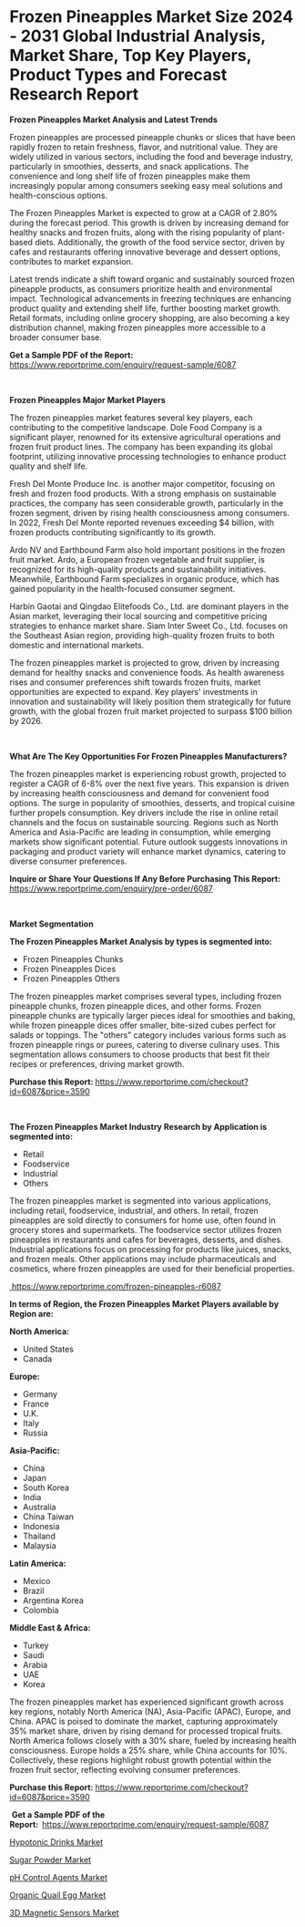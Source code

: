 <p><h1>Frozen Pineapples Market Size 2024 - 2031 Global Industrial Analysis, Market Share, Top Key Players, Product Types and Forecast Research Report</h1></p><p><strong>Frozen Pineapples Market Analysis and Latest Trends</strong></p>
<p><p>Frozen pineapples are processed pineapple chunks or slices that have been rapidly frozen to retain freshness, flavor, and nutritional value. They are widely utilized in various sectors, including the food and beverage industry, particularly in smoothies, desserts, and snack applications. The convenience and long shelf life of frozen pineapples make them increasingly popular among consumers seeking easy meal solutions and health-conscious options.</p><p>The Frozen Pineapples Market is expected to grow at a CAGR of 2.80% during the forecast period. This growth is driven by increasing demand for healthy snacks and frozen fruits, along with the rising popularity of plant-based diets. Additionally, the growth of the food service sector, driven by cafes and restaurants offering innovative beverage and dessert options, contributes to market expansion. </p><p>Latest trends indicate a shift toward organic and sustainably sourced frozen pineapple products, as consumers prioritize health and environmental impact. Technological advancements in freezing techniques are enhancing product quality and extending shelf life, further boosting market growth. Retail formats, including online grocery shopping, are also becoming a key distribution channel, making frozen pineapples more accessible to a broader consumer base.</p></p>
<p><strong>Get a Sample PDF of the Report:&nbsp;</strong> <a href="https://www.reportprime.com/enquiry/request-sample/6087?utm_campaign=1138&utm_medium=2&utm_source=Github&utm_content=ia&utm_term=10102024&utm_id=frozen-pineapples">https://www.reportprime.com/enquiry/request-sample/6087</a></p>
<p>&nbsp;</p>
<p><strong>Frozen Pineapples Major Market Players</strong></p>
<p><p>The frozen pineapples market features several key players, each contributing to the competitive landscape. Dole Food Company is a significant player, renowned for its extensive agricultural operations and frozen fruit product lines. The company has been expanding its global footprint, utilizing innovative processing technologies to enhance product quality and shelf life. </p><p>Fresh Del Monte Produce Inc. is another major competitor, focusing on fresh and frozen food products. With a strong emphasis on sustainable practices, the company has seen considerable growth, particularly in the frozen segment, driven by rising health consciousness among consumers. In 2022, Fresh Del Monte reported revenues exceeding $4 billion, with frozen products contributing significantly to its growth.</p><p>Ardo NV and Earthbound Farm also hold important positions in the frozen fruit market. Ardo, a European frozen vegetable and fruit supplier, is recognized for its high-quality products and sustainability initiatives. Meanwhile, Earthbound Farm specializes in organic produce, which has gained popularity in the health-focused consumer segment.</p><p>Harbin Gaotai and Qingdao Elitefoods Co., Ltd. are dominant players in the Asian market, leveraging their local sourcing and competitive pricing strategies to enhance market share. Siam Inter Sweet Co., Ltd. focuses on the Southeast Asian region, providing high-quality frozen fruits to both domestic and international markets.</p><p>The frozen pineapples market is projected to grow, driven by increasing demand for healthy snacks and convenience foods. As health awareness rises and consumer preferences shift towards frozen fruits, market opportunities are expected to expand. Key players' investments in innovation and sustainability will likely position them strategically for future growth, with the global frozen fruit market projected to surpass $100 billion by 2026.</p></p>
<p>&nbsp;</p>
<p><strong>What Are The Key Opportunities For Frozen Pineapples Manufacturers?</strong></p>
<p><p>The frozen pineapples market is experiencing robust growth, projected to register a CAGR of 6-8% over the next five years. This expansion is driven by increasing health consciousness and demand for convenient food options. The surge in popularity of smoothies, desserts, and tropical cuisine further propels consumption. Key drivers include the rise in online retail channels and the focus on sustainable sourcing. Regions such as North America and Asia-Pacific are leading in consumption, while emerging markets show significant potential. Future outlook suggests innovations in packaging and product variety will enhance market dynamics, catering to diverse consumer preferences.</p></p>
<p><strong>Inquire or Share Your Questions If Any Before Purchasing This Report:</strong> <a href="https://www.reportprime.com/enquiry/pre-order/6087?utm_campaign=1138&utm_medium=2&utm_source=Github&utm_content=ia&utm_term=10102024&utm_id=frozen-pineapples">https://www.reportprime.com/enquiry/pre-order/6087</a></p>
<p>&nbsp;</p>
<p><strong>Market Segmentation</strong></p>
<p><strong>The Frozen Pineapples Market Analysis by types is segmented into:</strong></p>
<p><ul><li>Frozen Pineapples Chunks</li><li>Frozen Pineapples Dices</li><li>Frozen Pineapples Others</li></ul></p>
<p><p>The frozen pineapples market comprises several types, including frozen pineapple chunks, frozen pineapple dices, and other forms. Frozen pineapple chunks are typically larger pieces ideal for smoothies and baking, while frozen pineapple dices offer smaller, bite-sized cubes perfect for salads or toppings. The "others" category includes various forms such as frozen pineapple rings or purees, catering to diverse culinary uses. This segmentation allows consumers to choose products that best fit their recipes or preferences, driving market growth.</p></p>
<p><strong>Purchase this Report:&nbsp;</strong><a href="https://www.reportprime.com/checkout?id=6087&price=3590&utm_campaign=1138&utm_medium=2&utm_source=Github&utm_content=ia&utm_term=10102024&utm_id=frozen-pineapples">https://www.reportprime.com/checkout?id=6087&price=3590</a></p>
<p>&nbsp;</p>
<p><strong>The Frozen Pineapples Market Industry Research by Application is segmented into:</strong></p>
<p><ul><li>Retail</li><li>Foodservice</li><li>Industrial</li><li>Others</li></ul></p>
<p><p>The frozen pineapples market is segmented into various applications, including retail, foodservice, industrial, and others. In retail, frozen pineapples are sold directly to consumers for home use, often found in grocery stores and supermarkets. The foodservice sector utilizes frozen pineapples in restaurants and cafes for beverages, desserts, and dishes. Industrial applications focus on processing for products like juices, snacks, and frozen meals. Other applications may include pharmaceuticals and cosmetics, where frozen pineapples are used for their beneficial properties.</p></p>
<p><a href="https://www.reportprime.com/frozen-pineapples-r6087?utm_campaign=1138&utm_medium=2&utm_source=Github&utm_content=ia&utm_term=10102024&utm_id=frozen-pineapples">&nbsp;https://www.reportprime.com/frozen-pineapples-r6087</a></p>
<p><strong>In terms of Region, the Frozen Pineapples Market Players available by Region are:</strong></p>
<p>
    <p> <strong> North America: </strong>
        <ul>
            <li>United States</li>
            <li>Canada</li>
        </ul>
        </p> 
    <p> <strong> Europe: </strong>
        <ul>
            <li>Germany</li>
            <li>France</li>
            <li>U.K.</li>
            <li>Italy</li>
            <li>Russia</li>
        </ul>
        </p> 
    <p> <strong> Asia-Pacific: </strong>
        <ul>
            <li>China</li>
            <li>Japan</li>
            <li>South Korea</li>
            <li>India</li>
            <li>Australia</li>
            <li>China Taiwan</li>
            <li>Indonesia</li>
            <li>Thailand</li>
            <li>Malaysia</li>
        </ul>
        </p> 
    <p> <strong> Latin America: </strong>
        <ul>
            <li>Mexico</li>
            <li>Brazil</li>
            <li>Argentina Korea</li>
            <li>Colombia</li>
        </ul>
        </p> 
    <p> <strong> Middle East & Africa: </strong>
        <ul>
            <li>Turkey</li>
            <li>Saudi</li>
            <li>Arabia</li>
            <li>UAE</li>
            <li>Korea</li>
        </ul>
    </p>
    </p>
<p><p>The frozen pineapples market has experienced significant growth across key regions, notably North America (NA), Asia-Pacific (APAC), Europe, and China. APAC is poised to dominate the market, capturing approximately 35% market share, driven by rising demand for processed tropical fruits. North America follows closely with a 30% share, fueled by increasing health consciousness. Europe holds a 25% share, while China accounts for 10%. Collectively, these regions highlight robust growth potential within the frozen fruit sector, reflecting evolving consumer preferences.</p></p>
<p><strong>Purchase this Report: </strong><a href="https://www.reportprime.com/checkout?id=6087&price=3590&utm_campaign=1138&utm_medium=2&utm_source=Github&utm_content=ia&utm_term=10102024&utm_id=frozen-pineapples">https://www.reportprime.com/checkout?id=6087&price=3590</a></p>
<p>&nbsp;<strong>Get a Sample PDF of the Report:&nbsp;&nbsp;</strong><a href="https://www.reportprime.com/enquiry/request-sample/6087?utm_campaign=1138&utm_medium=2&utm_source=Github&utm_content=ia&utm_term=10102024&utm_id=frozen-pineapples">https://www.reportprime.com/enquiry/request-sample/6087</a></p>
<p><strong></strong></p>
<p><p><a href="https://github.com/cecilahoi7/Market-Research-Report-List-1/blob/main/hypotonic-drinks-market.md?utm_campaign=1138&utm_medium=2&utm_source=Github&utm_content=ia&utm_term=10102024&utm_id=frozen-pineapples">Hypotonic Drinks Market</a></p><p><a href="https://www.linkedin.com/pulse/decoding-sugar-powder-industry-dynamics-strategic-imperatives-kpcve?utm_campaign=1138&utm_medium=2&utm_source=Github&utm_content=ia&utm_term=10102024&utm_id=frozen-pineapples">Sugar Powder Market</a></p><p><a href="https://github.com/sakalstgliemsk/Market-Research-Report-List-1/blob/main/ph-control-agents-market.md?utm_campaign=1138&utm_medium=2&utm_source=Github&utm_content=ia&utm_term=10102024&utm_id=frozen-pineapples">pH Control Agents Market</a></p><p><a href="https://issuu.com/reportprime-2/docs/organic-quail-egg-market-size-2030._7b32e7ff8f48b1?utm_campaign=1138&utm_medium=2&utm_source=Github&utm_content=ia&utm_term=10102024&utm_id=frozen-pineapples">Organic Quail Egg Market</a></p><p><a href="https://www.linkedin.com/pulse/pulse-3d-magnetic-sensors-rhythms-change-market-resonance-eevfe?utm_campaign=1138&utm_medium=2&utm_source=Github&utm_content=ia&utm_term=10102024&utm_id=frozen-pineapples">3D Magnetic Sensors Market</a></p></p>